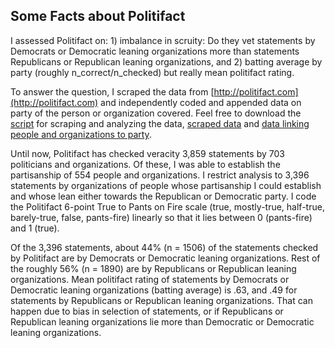 ## Some Facts about Politifact

I assessed Politifact on: 1) imbalance in scruity: Do they vet statements by Democrats or Democratic leaning organizations more than statements Republicans or Republican leaning organizations, and 2) batting average by party (roughly n_correct/n_checked) but really mean politifact rating. 

To answer the question, I scraped the data from [http://politifact.com](http://politifact.com) and independently coded and appended data on party of the person or organization covered. Feel free to download the [script](politifact.R) for scraping and analyzing the data, [scraped data](politifacts.csv) and [data linking people and organizations to party](pol_names.csv).

Until now, Politifact has checked veracity 3,859 statements by 703 politicians and organizations. Of these, I was able to establish the partisanship of 554 people and organizations. I restrict analysis to 3,396 statements by organizations of people whose partisanship I could establish and whose lean either towards the Republican or Democratic party. I code the Politifact 6-point True to Pants on Fire scale (true, mostly-true, half-true, barely-true, false, pants-fire) linearly so that it lies between 0 (pants-fire) and 1 (true).

Of the 3,396 statements, about 44% (n = 1506) of the statements checked by Politifact are by Democrats or Democratic leaning organizations. Rest of the roughly 56% (n = 1890) are by Republicans or Republican leaning organizations. Mean politifact rating of statements by Democrats or Democratic leaning organizations (batting average) is .63, and .49 for statements by Republicans or Republican leaning organizations. That can happen due to bias in selection of statements, or if Republicans or Republican leaning organizations lie more than Democratic or Democratic leaning organizations. 
